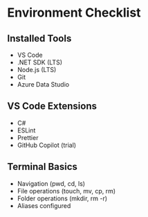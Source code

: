 # Environment Checklist

## Installed Tools
-  VS Code
-  .NET SDK (LTS)
-  Node.js (LTS)
-  Git
-  Azure Data Studio

## VS Code Extensions
-  C#
-  ESLint
-  Prettier
-  GitHub Copilot (trial)

## Terminal Basics
-  Navigation (pwd, cd, ls)
-  File operations (touch, mv, cp, rm)
-  Folder operations (mkdir, rm -r)
-  Aliases configured
